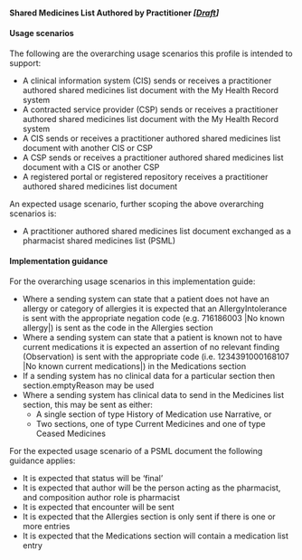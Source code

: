 #### Shared Medicines List Authored by Practitioner *[[Draft](http://hl7.org/fhir/stu3/valueset-publication-status.html)]*

#### Usage scenarios 

The following are the overarching usage scenarios this profile is intended to support:

* A clinical information system (CIS) sends or receives a practitioner authored shared medicines list document with the My Health Record system
* A contracted service provider (CSP) sends or receives a practitioner authored shared medicines list document with the My Health Record system
* A CIS sends or receives a practitioner authored shared medicines list document with another CIS or CSP
* A CSP sends or receives a practitioner authored shared medicines list document with a CIS or another CSP
* A registered portal or registered repository receives a practitioner authored shared medicines list document

An expected usage scenario, further scoping the above overarching scenarios is:
* A practitioner authored shared medicines list document exchanged as a pharmacist shared medicines list (PSML)

#### Implementation guidance 

For the overarching usage scenarios in this implementation guide:

* Where a sending system can state that a patient does not have an allergy or category of allergies it is expected that an AllergyIntolerance is sent with the appropriate negation code (e.g. 716186003 \|No known allergy\|) is sent as the code in the Allergies section
* Where a sending system can state that a patient is known not to have current medications it is expected an assertion of no relevant finding (Observation) is sent with the appropriate code (i.e. 1234391000168107 \|No known current medications\|) in the Medications section
* If a sending system has no clinical data for a particular section then section.emptyReason may be used
* Where a sending system has clinical data to send in the Medicines list section, this may be sent as either: 
  * A single section of type History of Medication use Narrative, or
  * Two sections, one of type Current Medicines and one of type Ceased Medicines

For the expected usage scenario of a PSML document the following guidance applies:

* It is expected that status will be ‘final’
* It is expected that author will be the person acting as the pharmacist, and composition author role is pharmacist
* It is expected that encounter will be sent
* It is expected that the Allergies section is only sent if there is one or more entries
* It is expected that the Medications section will contain a medication list entry



 
  
   
